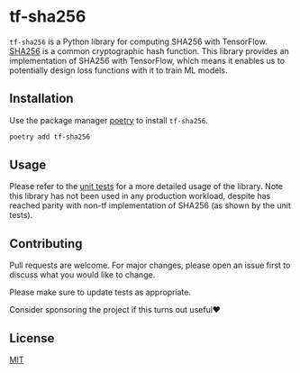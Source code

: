 # tf-sha256

`tf-sha256` is a Python library for computing SHA256 with TensorFlow.
[SHA256](https://en.wikipedia.org/wiki/SHA-2) is a common cryptographic hash function. This library provides an implementation of SHA256 with TensorFlow, which means it enables us to potentially design loss functions with it to train ML models.

## Installation

Use the package manager [poetry](https://python-poetry.org/) to install `tf-sha256`.

```bash
poetry add tf-sha256
```

## Usage

Please refer to the [unit tests](tests/test_sha256.py) for a more detailed usage of the library.
Note this library has not been used in any production workload, despite has reached parity with non-tf implementation of SHA256 (as shown by the unit tests).

## Contributing

Pull requests are welcome. For major changes, please open an issue first
to discuss what you would like to change.

Please make sure to update tests as appropriate.

Consider sponsoring the project if this turns out useful❤️

## License

[MIT](https://choosealicense.com/licenses/mit/)
